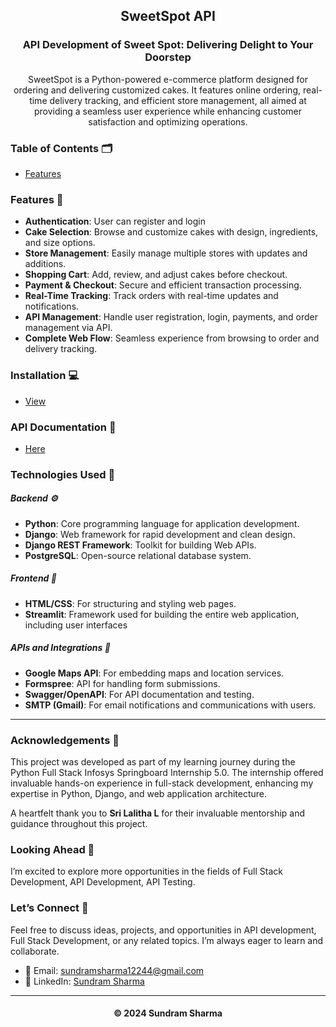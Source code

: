 <h2 align="center">SweetSpot API</h2>

<h3 align="center">API Development of Sweet Spot: Delivering Delight to Your Doorstep</h3>
<p align="center">SweetSpot is a Python-powered e-commerce platform designed for ordering and delivering customized cakes. It features online ordering, real-time delivery tracking, and efficient store management, all aimed at providing a seamless user experience while enhancing customer satisfaction and optimizing operations.</p>

### Table of Contents 🗂️
- [Features](#features)

### Features 📌
- **Authentication**: User can register and login
- **Cake Selection**: Browse and customize cakes with design, ingredients, and size options.  
- **Store Management**: Easily manage multiple stores with updates and additions.  
- **Shopping Cart**: Add, review, and adjust cakes before checkout.  
- **Payment & Checkout**: Secure and efficient transaction processing.  
- **Real-Time Tracking**: Track orders with real-time updates and notifications.  
- **API Management**: Handle user registration, login, payments, and order management via API.  
- **Complete Web Flow**: Seamless experience from browsing to order and delivery tracking.

### Installation 💻
- [View](Documentation.md)

### API Documentation 📜
- [Here](API%20Details.md)

### Technologies Used 🔧
##### Backend ⚙️
- **Python**: Core programming language for application development.
- **Django**: Web framework for rapid development and clean design.
- **Django REST Framework**: Toolkit for building Web APIs.
- **PostgreSQL**: Open-source relational database system.

##### Frontend 🎨
- **HTML/CSS**: For structuring and styling web pages.
- **Streamlit**: Framework used for building the entire web application, including user interfaces

##### APIs and Integrations 🔗
- **Google Maps API**: For embedding maps and location services.
- **Formspree**: API for handling form submissions.
- **Swagger/OpenAPI**: For API documentation and testing.
- **SMTP (Gmail)**: For email notifications and communications with users.

<hr>

### Acknowledgements 🌟

This project was developed as part of my learning journey during the Python Full Stack Infosys Springboard Internship 5.0. The internship offered invaluable hands-on experience in full-stack development, enhancing my expertise in Python, Django, and web application architecture.

A heartfelt thank you to **Sri Lalitha L** for their invaluable mentorship and guidance throughout this project.

### Looking Ahead 🌱
I’m excited to explore more opportunities in the fields of Full Stack Development, API Development, API Testing.

### Let’s Connect 🚀
Feel free to discuss ideas, projects, and opportunities in API development, Full Stack Development, or any related topics. I’m always eager to learn and collaborate.
- 📧 Email: [sundramsharma12244@gmail.com](mailto:sundramsharma12244@gmail.com)
- 💼 LinkedIn: [Sundram Sharma](https://www.linkedin.com/in/sundram1/)

----- 

<h4 align='center'>© 2024 Sundram Sharma</h4>
